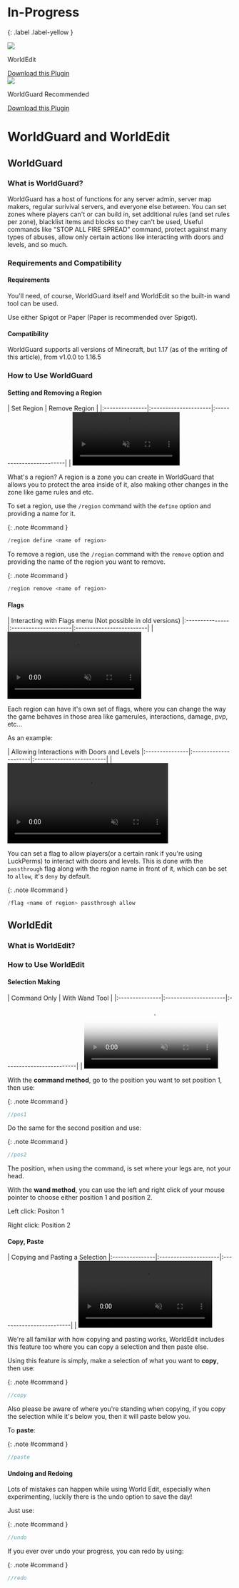 <!-- ---
layout: help/article
title:  "WorldGuard and WorldEdit"
categories: Minecraft
icon: <i class='fa-light fa-puzzle'></i>
permalink: /help/minecraft/plugins/worldguard-and-worldedit/
tags: minecraft edit paint brush structure wand protect guard restrict area region define 

author: Korbs
authorGitHub: korbsstudio
--- -->

# In-Progress

{: .label .label-yellow }

<div class="install-plugin">
    <img src="https://enginehub.org/static/worldedit-logo.a212455e.svg">
    <p>WorldEdit</p>
    <a href="https://enginehub.org/worldedit/">Download this Plugin</a>
</div>

<div class="install-plugin">
    <img src="https://enginehub.org/static/worldguard-logo.7ceabec8.svg">
    <p>WorldGuard <span class="label label-green" id="plugin-recommend">Recommended</span></p>
    <a href="https://enginehub.org/worldguard/">Download this Plugin</a>
</div>

# WorldGuard and WorldEdit

## WorldGuard

### What is WorldGuard?

WorldGuard has a host of functions for any server admin, server map makers, regular surivival servers, and everyone else between. You can set zones where players can't or can build in, set additional rules (and set rules per zone), blacklist items and blocks so they can't be used, Useful commands like "STOP ALL FIRE SPREAD" command, protect against many types of abuses, allow only certain actions like interacting with doors and levels, and so much.

### Requirements and Compatibility

#### Requirements

You'll need, of course, WorldGuard itself and WorldEdit so the built-in wand tool can be used.

Use either Spigot or Paper (Paper is recommended over Spigot).

#### Compatibility

WorldGuard supports all versions of Minecraft, but 1.17 (as of the writing of this article), from v1.0.0 to 1.16.5

### How to Use WorldGuard

#### Setting and Removing a Region
<!-- Leave the two lines below commented in, for whatever reason, the other chat below won't work without it, yes I know it's weird. -->
<!-- | Preview        | Color Code                                      | -->
<!-- |:---------------|:---------------------|:-------------------------| -->

| Set Region | Remove Region      |
|:---------------|:---------------------|:-------------------------|
| <video style="height: 120px; object-fit: cover; object-position: top;" src="/assets/videos/worldedit-worldguard/wg-define.webm" controls muted> | <video style="height: 120px; object-fit: cover; object-position: top;" src="/assets/videos/worldedit-worldguard/wg-remove.webm" controls muted>

What's a region? A region is a zone you can create in WorldGuard that allows you to protect the area inside of it, also making other changes in the zone like game rules and etc.

To set a region, use the `/region` command with the `define` option and providing a name for it.

{: .note #command }

```java
/region define <name of region>
```

To remove a region, use the `/region` command with the `remove` option and providing the name of the region you want to remove.

{: .note #command }

```java
/region remove <name of region>
```

#### Flags
<!-- Leave the two lines below commented in, for whatever reason, the other chat below won't work without it, yes I know it's weird. -->
<!-- | Preview        | Color Code                                      | -->
<!-- |:---------------|:---------------------|:-------------------------| -->

| Interacting with Flags menu (Not possible in old versions)
|:---------------|:---------------------|:-------------------------|
| <video src="https://help.falixnodes.net/assets/videos/worldguard/flags-wg.webm" controls muted>

Each region can have it's own set of flags, where you can change the way the game behaves in those area like gamerules, interactions, damage, pvp, etc...

As an example:
<!-- Leave the two lines below commented in, for whatever reason, the other chat below won't work without it, yes I know it's weird. -->
<!-- | Preview        | Color Code                                      | -->
<!-- |:---------------|:---------------------|:-------------------------| -->

| Allowing Interactions with Doors and Levels
|:---------------|:---------------------|:-------------------------|
| <video style="height: 180px; object-fit: cover; object-position: top;" src="/assets/videos/worldedit-worldguard/wg-allow-passthrough.webm" controls muted>

You can set a flag to allow players(or a certain rank if you're using LuckPerms) to interact with doors and levels. This is done with the `passthrough` flag along with the region name in front of it, which can be set to `allow`, it's `deny` by default.

{: .note #command }

```java
/flag <name of region> passthrough allow
```

## WorldEdit

### What is WorldEdit?

### How to Use WorldEdit

#### Selection Making
<!-- Leave the two lines below commented in, for whatever reason, the other chat below won't work without it, yes I know it's weird. -->
<!-- | Preview        | Color Code                                      | -->
<!-- |:---------------|:---------------------|:-------------------------| -->

| Command Only | With Wand Tool         |
|:---------------|:---------------------|:-------------------------|
| <video poster="https://i.imgur.com/LV1ErEr.png" src="https://help.falixnodes.net/assets/videos/worldedit/pos-we.webm" controls muted> | <video poster="https://i.imgur.com/WRKUTv7.png" src="#" controls muted>

With the **command method**, go to the position you want to set position 1, then use:

{: .note #command }

```java
//pos1
```

Do the same for the second position and use:

{: .note #command }

```java
//pos2
```

The position, when using the command, is set where your legs are, not your head.

With the **wand method**, you can use the left and right click of your mouse pointer to choose either position 1 and position 2.

Left click: Positon 1

Right click: Position 2

#### Copy, Paste
<!-- Leave the two lines below commented in, for whatever reason, the other chat below won't work without it, yes I know it's weird. -->
<!-- | Preview        | Color Code                                      | -->
<!-- |:---------------|:---------------------|:-------------------------| -->

| Copying and Pasting a Selection
|:---------------|:---------------------|:-------------------------|
| <video src="https://help.falixnodes.net/assets/videos/worldguard/copy-paste.webm" controls muted>

We're all familiar with how copying and pasting works, WorldEdit includes this feature too where you can copy a selection and then paste else.

Using this feature is simply, make a selection of what you want to **copy**, then use:

{: .note #command }

```java
//copy
```

Also please be aware of where you're standing when copying, if you copy the selection while it's below you, then it will paste below you.

To **paste**:

{: .note #command }

```java
//paste
```

#### Undoing and Redoing

Lots of mistakes can happen while using World Edit, especially when experimenting, luckily there is the undo option to save the day!

Just use:

{: .note #command }

```java
//undo
```

If you ever over undo your progress, you can redo by using:

{: .note #command }

```java
//redo
```
